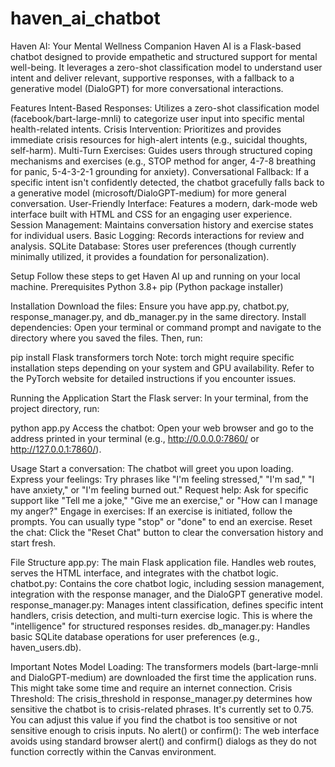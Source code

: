 # haven_ai_chatbot
Haven AI: Your Mental Wellness Companion
Haven AI is a Flask-based chatbot designed to provide empathetic and structured support for mental well-being. It leverages a zero-shot classification model to understand user intent and deliver relevant, supportive responses, with a fallback to a generative model (DialoGPT) for more conversational interactions.

Features
Intent-Based Responses: Utilizes a zero-shot classification model (facebook/bart-large-mnli) to categorize user input into specific mental health-related intents.
Crisis Intervention: Prioritizes and provides immediate crisis resources for high-alert intents (e.g., suicidal thoughts, self-harm).
Multi-Turn Exercises: Guides users through structured coping mechanisms and exercises (e.g., STOP method for anger, 4-7-8 breathing for panic, 5-4-3-2-1 grounding for anxiety).
Conversational Fallback: If a specific intent isn't confidently detected, the chatbot gracefully falls back to a generative model (microsoft/DialoGPT-medium) for more general conversation.
User-Friendly Interface: Features a modern, dark-mode web interface built with HTML and CSS for an engaging user experience.
Session Management: Maintains conversation history and exercise states for individual users.
Basic Logging: Records interactions for review and analysis.
SQLite Database: Stores user preferences (though currently minimally utilized, it provides a foundation for personalization).

Setup
Follow these steps to get Haven AI up and running on your local machine.
Prerequisites
Python 3.8+
pip (Python package installer)

Installation
Download the files: Ensure you have app.py, chatbot.py, response_manager.py, and db_manager.py in the same directory.
Install dependencies: Open your terminal or command prompt and navigate to the directory where you saved the files. Then, run:

pip install Flask transformers torch
Note: torch might require specific installation steps depending on your system and GPU availability. Refer to the PyTorch website for detailed instructions if you encounter issues.

Running the Application
Start the Flask server: In your terminal, from the project directory, run:

python app.py
Access the chatbot: Open your web browser and go to the address printed in your terminal (e.g., http://0.0.0.0:7860/ or http://127.0.0.1:7860/).

Usage
Start a conversation: The chatbot will greet you upon loading.
Express your feelings: Try phrases like "I'm feeling stressed," "I'm sad," "I have anxiety," or "I'm feeling burned out."
Request help: Ask for specific support like "Tell me a joke," "Give me an exercise," or "How can I manage my anger?"
Engage in exercises: If an exercise is initiated, follow the prompts. You can usually type "stop" or "done" to end an exercise.
Reset the chat: Click the "Reset Chat" button to clear the conversation history and start fresh.

File Structure
app.py: The main Flask application file. Handles web routes, serves the HTML interface, and integrates with the chatbot logic.
chatbot.py: Contains the core chatbot logic, including session management, integration with the response manager, and the DialoGPT generative model.
response_manager.py: Manages intent classification, defines specific intent handlers, crisis detection, and multi-turn exercise logic. This is where the "intelligence" for structured responses resides.
db_manager.py: Handles basic SQLite database operations for user preferences (e.g., haven_users.db).

Important Notes
Model Loading: The transformers models (bart-large-mnli and DialoGPT-medium) are downloaded the first time the application runs. This might take some time and require an internet connection.
Crisis Threshold: The crisis_threshold in response_manager.py determines how sensitive the chatbot is to crisis-related phrases. It's currently set to 0.75. You can adjust this value if you find the chatbot is too sensitive or not sensitive enough to crisis inputs.
No alert() or confirm(): The web interface avoids using standard browser alert() and confirm() dialogs as they do not function correctly within the Canvas environment.
